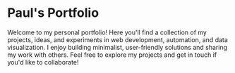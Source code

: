 # Paul's Portfolio

Welcome to my personal portfolio! Here you'll find a collection of my projects, ideas, and experiments in web development, automation, and data visualization. I enjoy building minimalist, user-friendly solutions and sharing my work with others. Feel free to explore my projects and get in touch if you'd like to collaborate!
